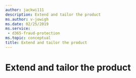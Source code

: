 ```yaml
---
author: jackwi111
description: Extend and tailor the product
ms.author: v-jowigh
ms.date: 02/25/2019
ms.service:
 - d365-fraud-protection
ms.topic: conceptual
title: Extend and tailor the product
---
```



# Extend and tailor the product
